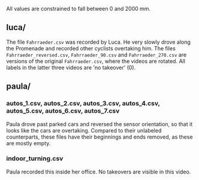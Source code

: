 All values are constrained to fall between 0 and 2000 mm.

## luca/
The file `Fahrraeder.csv` was recorded by Luca. He very slowly drove along the Promenade and recorded other cyclists overtaking him. The files `Fahrraeder_reversed.csv`, `Fahrraeder_90.csv` and `Fahrraeder_270.csv` are versions of the original `Fahrraeder.csv`, where the videos are rotated. All labels in the latter three videos are 'no takeover' (0).

## paula/
### autos_1.csv, autos_2.csv, autos_3.csv, autos_4.csv, autos_5.csv, autos_6.csv, autos_7.csv
Paula drove past parked cars and reversed the sensor orientation, so that it looks like the cars are overtaking. Compared to their unlabeled counterparts, these files have their beginnings and ends removed, as these are mostly empty.

### indoor_turning.csv
Paula recorded this inside her office. No takeovers are visible in this video.
